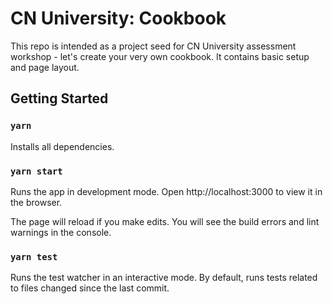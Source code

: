 # CN University: Cookbook

This repo is intended as a project seed for CN University assessment workshop - let's create your very own cookbook.
It contains basic setup and page layout.

## Getting Started

### `yarn`
Installs all dependencies.

### `yarn start`
Runs the app in development mode.
Open http://localhost:3000 to view it in the browser.

The page will reload if you make edits.
You will see the build errors and lint warnings in the console.

### `yarn test`
Runs the test watcher in an interactive mode.
By default, runs tests related to files changed since the last commit.
